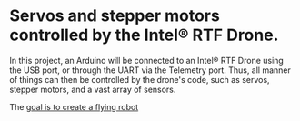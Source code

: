 # Servos and stepper motors controlled by the Intel® RTF Drone.

In this project, an Arduino will be connected to an Intel® RTF Drone using the USB port, or through the UART via the Telemetry port. Thus, all manner of things can then be controlled by the drone's code, such as servos, stepper motors, and a vast array of sensors.  

The [goal is to create a flying robot](https://github.com/PhilippeDoucette/Intel-RTF-Drone-with-servo-control/wiki) 
